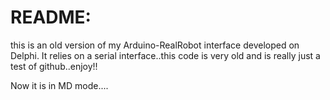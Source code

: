 # README: #
this is an old version of my Arduino-RealRobot interface developed on Delphi. It relies on a serial interface..this code is very old and is really just a test of github..enjoy!!

Now it is in MD mode....